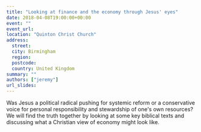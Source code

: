 ```yaml
---
title: "Looking at finance and the economy through Jesus' eyes"
date: 2018-04-08T19:00:00+00:00
event: ""
event_url:
location: "Quinton Christ Church"
address:
  street:
  city: Birmingham
  region:
  postcode:
  country: United Kingdom
summary: ""
authors: ["jeremy"]
url_slides:
---
```


Was Jesus a political radical pushing for systemic reform or a conservative voice for personal responsibility and stewardship of one's own resources? We will find the truth together by looking at some key biblical texts and discussing what a Christian view of economy might look like.